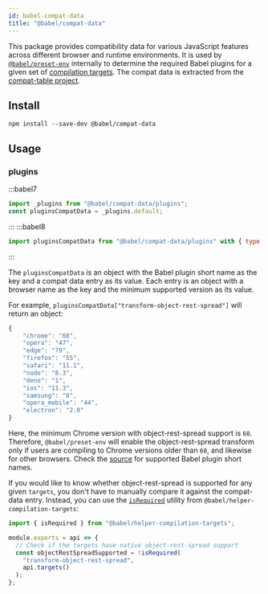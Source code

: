 ```yaml
---
id: babel-compat-data
title: "@babel/compat-data"
---
```


This package provides compatibility data for various JavaScript features across different browser and runtime environments. It is used by [`@babel/preset-env`](./preset-env.md) internally to determine the required Babel plugins for a given set of [compilation targets](./options.md#targets). The compat data is extracted from the [compat-table project](https://github.com/compat-table/compat-table).

## Install

```shell npm2yarn
npm install --save-dev @babel/compat-data
```

## Usage

### plugins

:::babel7

```javascript title="my-babel-plugin.js"
import _plugins from "@babel/compat-data/plugins";
const pluginsCompatData = _plugins.default;
```

:::
:::babel8

```javascript title="my-babel-plugin.js"
import pluginsCompatData from "@babel/compat-data/plugins" with { type: "json" };
```
:::

The `pluginsCompatData` is an object with the Babel plugin short name as the key and a compat data entry as its value. Each entry is an object with a browser name as the key and the minimum supported version as its value.

For example, `pluginsCompatData["transform-object-rest-spread"]` will return an object:

```javascript title="my-babel-plugin.js"
{
    "chrome": "60",
    "opera": "47",
    "edge": "79",
    "firefox": "55",
    "safari": "11.1",
    "node": "8.3",
    "deno": "1",
    "ios": "11.3",
    "samsung": "8",
    "opera_mobile": "44",
    "electron": "2.0"
}
```
Here, the minimum Chrome version with object-rest-spread support is `60`. Therefore, `@babel/preset-env` will enable the object-rest-spread transform only if users are compiling to Chrome versions older than `60`, and likewise for other browsers. Check the [source](https://github.com/babel/babel/blob/main/packages/babel-compat-data/data/plugins.json) for supported Babel plugin short names.

If you would like to know whether object-rest-spread is supported for any given `targets`, you don't have to manually compare it against the compat-data entry. Instead, you can use the [`isRequired`](./helper-compilation-targets.md#isrequired) utility from `@babel/helper-compilation-targets`:

```javascript title="my-babel-plugin.js"
import { isRequired } from "@babel/helper-compilation-targets";

module.exports = api => {
  // Check if the targets have native object-rest-spread support
  const objectRestSpreadSupported = !isRequired(
    "transform-object-rest-spread",
    api.targets()
  );
};
```
